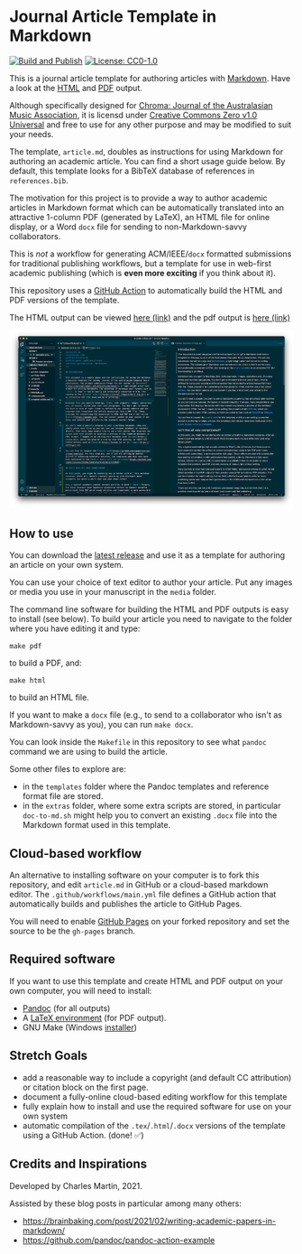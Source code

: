 # Journal Article Template in Markdown

[![Build and Publish](https://github.com/cpmpercussion/chroma-template/actions/workflows/main.yml/badge.svg)](https://github.com/cpmpercussion/chroma-template/actions/workflows/main.yml)
[![License: CC0-1.0](https://img.shields.io/badge/License-CC0_1.0-lightgrey.svg)](http://creativecommons.org/publicdomain/zero/1.0/)

This is a journal article template for authoring articles with [Markdown](https://en.wikipedia.org/wiki/Markdown). Have a look at the [HTML](https://cpmpercussion.github.io/chroma-template/) and [PDF](https://cpmpercussion.github.io/chroma-template/article.pdf) output.

Although specifically designed for [Chroma: Journal of the Australasian Music Association](https://computermusic.org.au/journal/), it is licensd under [Creative Commons Zero v1.0 Universal](http://creativecommons.org/publicdomain/zero/1.0/) and free to use for any other purpose and may be modified to suit your needs.

The template, `article.md`, doubles as instructions for using Markdown for authoring an academic article. You can find a short usage guide below. By default, this template looks for a BibTeX database of references in `references.bib`.

The motivation for this project is to provide a way to author academic articles in Markdown format which can be automatically translated into an attractive 1-column PDF (generated by LaTeX), an HTML file for online display, or a Word `docx` file for sending to non-Markdown-savvy collaborators.

This is _not_ a workflow for generating ACM/IEEE/`docx` formatted submissions for traditional publishing workflows, but a template for use in web-first academic publishing (which is **even more exciting** if you think about it).

This repository uses a [GitHub Action](https://docs.github.com/en/actions) to automatically build the HTML and PDF versions of the template.

The HTML output can be viewed [here (link)](https://cpmpercussion.github.io/chroma-template/) and the pdf output is [here (link)](https://cpmpercussion.github.io/chroma-template/article.pdf)

![A picture of the template being edited in VSCode](media/markdown-editing.png?raw=true "Editing the article and viewing preview output.")

## How to use

You can download the [latest release](https://github.com/cpmpercussion/chroma-template/releases) and use it as a template for authoring an article on your own system.

You can use your choice of text editor to author your article. Put any images or media you use in your manuscript in the `media` folder.

The command line software for building the HTML and PDF outputs is easy to install (see below). To build your article you need to navigate to the folder where you have editing it and type:
```
make pdf
```
to build a PDF, and:
```
make html
```
to build an HTML file.

If you want to make a `docx` file (e.g., to send to a collaborator who isn't as Markdown-savvy as you), you can run `make docx`.

You can look inside the `Makefile` in this repository to see what `pandoc` command we are using to build the article.

Some other files to explore are:

- in the `templates` folder where the Pandoc templates and reference format file are stored.
- in the `extras` folder, where some extra scripts are stored, in particular `doc-to-md.sh` might help you to convert an existing `.docx` file into the Markdown format used in this template.

## Cloud-based workflow

An alternative to installing software on your computer is to fork this repository, and edit `article.md` in GitHub or a cloud-based markdown editor. The `.github/workflows/main.yml` file defines a GitHub action that automatically builds and publishes the article to GitHub Pages. 

You will need to enable [GitHub Pages](https://pages.github.com) on your forked repository and set the source to be the `gh-pages` branch.

## Required software

If you want to use this template and create HTML and PDF output on your own computer, you will need to install:

- [Pandoc](https://pandoc.org) (for all outputs)
- A [LaTeX environment](https://www.latex-project.org/get/) (for PDF output).
- GNU Make (Windows [installer](http://gnuwin32.sourceforge.net/packages/make.htm))

## Stretch Goals

- add a reasonable way to include a copyright (and default CC attribution) or citation block on the first page.
- document a fully-online cloud-based editing workflow for this template
- fully explain how to install and use the required software for use on your own system
- automatic compilation of the `.tex`/`.html`/`.docx` versions of the template using a GitHub Action. (done! ✅)

## Credits and Inspirations

Developed by Charles Martin, 2021.

Assisted by these blog posts in particular among many others:

- <https://brainbaking.com/post/2021/02/writing-academic-papers-in-markdown/>
- <https://github.com/pandoc/pandoc-action-example>
